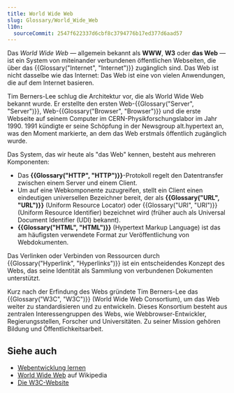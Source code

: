 ```yaml
---
title: World Wide Web
slug: Glossary/World_Wide_Web
l10n:
  sourceCommit: 2547f622337d6cbf8c3794776b17ed377d6aad57
---
```


Das _World Wide Web_ — allgemein bekannt als **WWW**, **W3** oder **das Web** — ist ein System von miteinander verbundenen öffentlichen Webseiten, die über das {{Glossary("Internet", "Internet")}} zugänglich sind. Das Web ist nicht dasselbe wie das Internet: Das Web ist eine von vielen Anwendungen, die auf dem Internet basieren.

Tim Berners-Lee schlug die Architektur vor, die als World Wide Web bekannt wurde. Er erstellte den ersten Web-{{Glossary("Server", "Server")}}, Web-{{Glossary("Browser", "Browser")}} und die erste Webseite auf seinem Computer im CERN-Physikforschungslabor im Jahr 1990. 1991 kündigte er seine Schöpfung in der Newsgroup alt.hypertext an, was den Moment markierte, an dem das Web erstmals öffentlich zugänglich wurde.

Das System, das wir heute als "das Web" kennen, besteht aus mehreren Komponenten:

- Das **{{Glossary("HTTP", "HTTP")}}**-Protokoll regelt den Datentransfer zwischen einem Server und einem Client.
- Um auf eine Webkomponente zuzugreifen, stellt ein Client einen eindeutigen universellen Bezeichner bereit, der als **{{Glossary("URL", "URL")}}** (Uniform Resource Locator) oder {{Glossary("URI", "URI")}} (Uniform Resource Identifier) bezeichnet wird (früher auch als Universal Document Identifier (UDI) bekannt).
- **{{Glossary("HTML", "HTML")}}** (Hypertext Markup Language) ist das am häufigsten verwendete Format zur Veröffentlichung von Webdokumenten.

Das Verlinken oder Verbinden von Ressourcen durch {{Glossary("Hyperlink", "Hyperlinks")}} ist ein entscheidendes Konzept des Webs, das seine Identität als Sammlung von verbundenen Dokumenten unterstützt.

Kurz nach der Erfindung des Webs gründete Tim Berners-Lee das {{Glossary("W3C", "W3C")}} (World Wide Web Consortium), um das Web weiter zu standardisieren und zu entwickeln. Dieses Konsortium besteht aus zentralen Interessengruppen des Webs, wie Webbrowser-Entwickler, Regierungsstellen, Forscher und Universitäten. Zu seiner Mission gehören Bildung und Öffentlichkeitsarbeit.

## Siehe auch

- [Webentwicklung lernen](/de/docs/Learn_web_development)
- [World Wide Web](https://en.wikipedia.org/wiki/World_Wide_Web) auf Wikipedia
- [Die W3C-Website](https://www.w3.org/)
